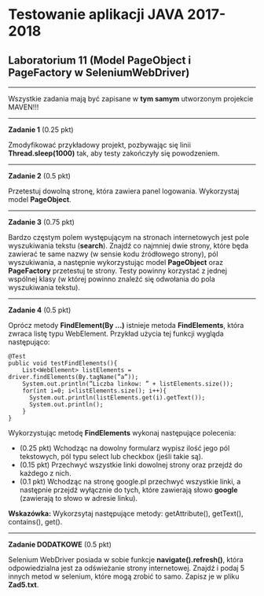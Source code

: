 # Testowanie aplikacji JAVA 2017-2018
## Laboratorium 11 (Model PageObject i PageFactory w SeleniumWebDriver)

-------------------------------------------

Wszystkie zadania mają być zapisane w **tym samym** utworzonym projekcie MAVEN!!!

-------------------------------------------

**Zadanie 1** (0.25 pkt)

Zmodyfikować przykładowy projekt, pozbywając się linii **Thread.sleep(1000)** tak, aby testy zakończyły się powodzeniem.

-------------------------------------------

**Zadanie 2** (0.5 pkt) 

Przetestuj dowolną stronę, która zawiera panel logowania. Wykorzystaj model **PageObject**. 

--------------------------------------------

**Zadanie 3** (0.75 pkt)

Bardzo częstym polem występującym na stronach internetowych jest pole wyszukiwania tekstu (**search**). Znajdź co najmniej dwie strony, które będa zawierać te same nazwy (w sensie kodu źródłowego strony), pól wyszukiwania, a następnie wykorzystując model **PageObject** oraz **PageFactory** przetestuj te strony. Testy powinny korzystać z jednej wspólnej klasy (w której powinno znaleźć się odwołania do pola wyszukiwania tekstu). 

-------------------------------------------

**Zadanie 4** (0.5 pkt)

Oprócz metody **FindElement(By ...)** istnieje metoda **FindElements**, która zwraca listę typu WebElement. Przykład użycia tej funkcji wygląda następująco: 

```
@Test
public void testFindElements(){
    List<WebElement> listElements = driver.findElements(By.tagName(”a”));
    System.out.println(”Liczba linkow: ” + listElements.size());
    for(int i=0; i<listElements.size(); i++){
      System.out.println(listElements.get(i).getText());
      System.out.println();
    }
}
```

Wykorzystując metodę **FindElements** wykonaj następujące polecenia: 

- (0.25 pkt) Wchodząc na dowolny formularz wypisz ilość jego pól tekstowych, pól typu select lub checkbox (jeśli takie są).
- (0.15 pkt) Przechwyć wszystkie linki dowolnej strony oraz przejdź do każdego z nich.
- (0.1 pkt) Wchodząc na stronę google.pl przechwyć wszystkie linki, a następnie przejdź wyłącznie do tych, które zawierają słowo **google** (zawierają to słowo w adresie linku).

**Wskazówka:** Wykorzsytaj następujące metody: getAttribute(), getText(), contains(), get().

-------------------------------------------

**Zadanie DODATKOWE** (0.5 pkt)

Selenium WebDriver posiada w sobie funkcje **navigate().refresh()**, która odpowiedzialna jest za odświeżanie strony internetowej. Znajdź i podaj 5 innych metod w selenium, które mogą zrobić to samo. Zapisz je w pliku **Zad5.txt**.

